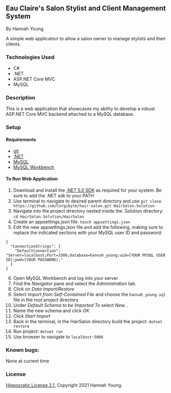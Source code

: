 ## Eau Claire's Salon Stylist and Client Management System

By Hannah Young

A simple web application to allow a salon owner to manage stylists and their clients.

### Technologies Used

- C#
- .NET
- ASP.NET Core MVC
- MySQL

### Description

This is a web application that showcases my ability to develop a robust ASP.NET Core MVC backend attached to a MySQL database. 

### Setup

#### Requirements

* [git](https://git-scm.com)
* [.NET](https://dotnet.microsoft.com/en-us/)
* [MySQL](https://www.mysql.com/)
* [MySQL Workbench](https://www.mysql.com/products/workbench/)

#### To Run Web Application

1. Download and install the [.NET 5.0 SDK](https://dotnet.microsoft.com/en-us/download/dotnet/5.0) as required for your system. Be sure to add the .NET sdk to your PATH
2. Use terminal to navigate to desired parent directory and use `git clone https://github.com/Corgibyte/hair-salon.git HairSalon.Solution`
3. Navigate into the project directory nested inside the .Solution directory: `cd HairSalon.Solution/HairSalon`
4. Create an appsettings.json file: `touch appsettings.json`
5. Edit the new appsettings.json file and add the following, making sure to replace the indicated sections with your MySQL user ID and password:
```
{
  "ConnectionStrings": {
    "DefaultConnection": "Server=localhost;Port=3306;database=hannah_young;uid=[YOUR MYSQL USER ID];pwd=[YOUR PASSWORD];"
  }
}
```
6. Open MySQL Workbench and log into your server
7. Find the _Navigator_ pane and select the _Administration_ tab.
8. Click on _Data Import/Restore_
9. Select _Import from Self-Contained File_ and choose the `hannah_young.sql` file in the root project directory
10. Under _Default Schema to be Imported To_ select _New..._
11. Name the new schema and click _OK_
12. Click _Start Import_
13. Back in the terminal, in the HairSalon directory build the project: `dotnet restore`
14. Run project: `dotnet run`
15. Use browser to navigate to `localhost:5000`

### Known bugs:

None at current time

### License

[Hippocratic License 2.1](https://github.com/Corgibyte/vendor-manager/blob/main/LICENSE.md), Copyright 2021 Hannah Young.
